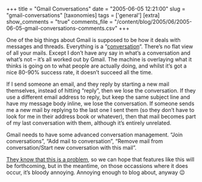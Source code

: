+++
title = "Gmail Conversations"
date = "2005-06-05 12:21:00"
slug = "gmail-conversations"
[taxonomies]
tags = ['general']
[extra]
show_comments = "true"
comments_file = "/content/blog/2005/06/2005-06-05-gmail-conversations-comments.csv"
+++

One of the big things about Gmail is supposed to be how it deals with messages and threads. Everything is a “[conversation](https://gmail.google.com/support/bin/answer.py?answer=5900)“. There’s no flat view of all your mails. Except I don’t have any say in what’s a conversation and what’s not – it’s all worked out by Gmail. The machine is overlaying what it thinks is going on to what people are actually doing, and whilst it’s got a nice 80-90% success rate, it doesn’t succeed all the time.

If I send someone an email, and they reply by starting a new mail themselves, instead of hitting “reply”, then we lose the conversation. If they use a different email address to reply, but keep the same subject line and have my message body inline, we lose the conversation. If someone sends me a new mail by replying to the last one I sent them (so they don’t have to look for me in their address book or whatever), then that mail becomes part of my last conversation with them, although it’s entirely unrelated.

Gmail needs to have some advanced conversation management. “Join conversations”, “Add mail to conversation”, “Remove mail from conversation/Start new conversation with this mail”.

[They know that this is a problem](https://gmail.google.com/support/bin/answer.py?answer=8259&topic=39), so we can hope that features like this will be forthcoming, but in the meantime, on those occassions where it does occur, it’s bloody annoying. Annoying enough to blog about, anyway 😉

